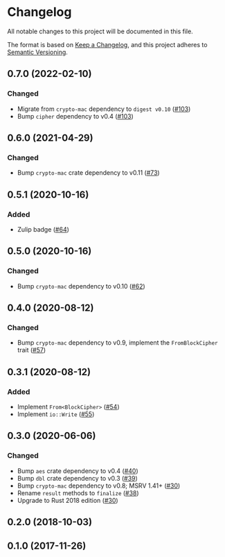 # Changelog

All notable changes to this project will be documented in this file.

The format is based on [Keep a Changelog](https://keepachangelog.com/en/1.0.0/),
and this project adheres to [Semantic Versioning](https://semver.org/spec/v2.0.0.html).

## 0.7.0 (2022-02-10)
### Changed
- Migrate from `crypto-mac` dependency to `digest v0.10` ([#103])
- Bump `cipher` dependency to v0.4 ([#103])

[#103]: https://github.com/RustCrypto/MACs/pull/103

## 0.6.0 (2021-04-29)
### Changed
- Bump `crypto-mac` crate dependency to v0.11 ([#73])

[#73]: https://github.com/RustCrypto/MACs/pull/73

## 0.5.1 (2020-10-16)
### Added
- Zulip badge ([#64])

[#64]: https://github.com/RustCrypto/MACs/pull/64

## 0.5.0 (2020-10-16)
### Changed
- Bump `crypto-mac` dependency to v0.10 ([#62])

[#62]: https://github.com/RustCrypto/MACs/pull/62

## 0.4.0 (2020-08-12)
### Changed
- Bump `crypto-mac` dependency to v0.9, implement the `FromBlockCipher` trait ([#57])

[#57]: https://github.com/RustCrypto/MACs/pull/57

## 0.3.1 (2020-08-12)
### Added
- Implement `From<BlockCipher>` ([#54])
- Implement `io::Write` ([#55])

[#54]: https://github.com/RustCrypto/MACs/pull/54
[#55]: https://github.com/RustCrypto/MACs/pull/55

## 0.3.0 (2020-06-06)
### Changed
- Bump `aes` crate dependency to v0.4 ([#40])
- Bump `dbl` crate dependency to v0.3 ([#39])
- Bump `crypto-mac` dependency to v0.8; MSRV 1.41+ ([#30])
- Rename `result` methods to `finalize` ([#38])
- Upgrade to Rust 2018 edition ([#30])

[#40]: https://github.com/RustCrypto/MACs/pull/40
[#39]: https://github.com/RustCrypto/MACs/pull/39
[#38]: https://github.com/RustCrypto/MACs/pull/38
[#30]: https://github.com/RustCrypto/MACs/pull/30

## 0.2.0 (2018-10-03)

## 0.1.0 (2017-11-26)
